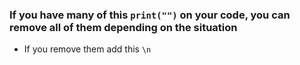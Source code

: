 ### If you have many of this `print("")` on your code, you can remove all of them depending on the situation

- If you remove them add this `\n`

```python

```
